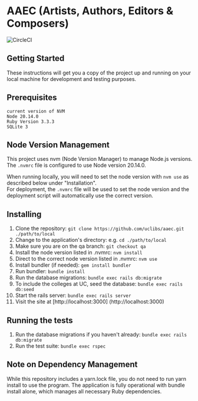 # AAEC (Artists, Authors, Editors & Composers)

![CircleCI](https://img.shields.io/circleci/build/github/uclibs/aaec)

## Getting Started
These instructions will get you a copy of the project up and running on your local machine for development and testing purposes.

## Prerequisites
```
current version of NVM
Node 20.14.0
Ruby Version 3.3.3
SQLite 3
```

## Node Version Management

This project uses nvm (Node Version Manager) to manage Node.js versions. The `.nvmrc` file is 
configured to use Node version 20.14.0.

When running locally, you will need to set the node version with `nvm use` as described below under "Installation".  
For deployment, the `.nvmrc` file will be used to set the node version and the deployment script will automatically
use the correct version.

## Installing
1. Clone the repository: `git clone https://github.com/uclibs/aaec.git ./path/to/local`
1. Change to the application's directory: e.g. `cd ./path/to/local`
1. Make sure you are on the qa branch: `git checkout qa`
1. Install the node version listed in .nvmrc: `nvm install`
1. Direct to the correct node version listed in .nvmrc: `nvm use`
1. Install bundler (if needed): `gem install bundler`
1. Run bundler: `bundle install`
1. Run the database migrations: `bundle exec rails db:migrate`
1. To include the colleges at UC, seed the database: `bundle exec rails db:seed`
1. Start the rails server: `bundle exec rails server`
1. Visit the site at [http://localhost:3000] (http://localhost:3000)

## Running the tests
1. Run the database migrations if you haven't already: ```bundle exec rails db:migrate```
1. Run the test suite: ```bundle exec rspec```

## Note on Dependency Management
While this repository includes a yarn.lock file, you do not need to run yarn install to use the program. 
The application is fully operational with bundle install alone, which manages all necessary Ruby 
dependencies.